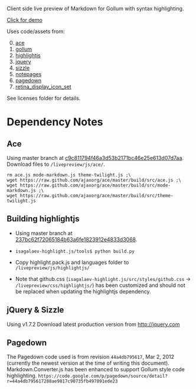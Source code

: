 Client side live preview of Markdown for Gollum with syntax highlighting.

[Click for demo](http://bootstraponline.github.com/livepreview/)

Uses code/assets from:

0. [ace](https://github.com/ajaxorg/ace)
0. [gollum](https://github.com/github/gollum)
0. [highlightjs](https://github.com/isagalaev/highlight.js)
0. [jquery](https://github.com/jquery/jquery)
0. [sizzle](https://github.com/jquery/sizzle)
0. [notepages](https://github.com/fivesixty/notepages)
0. [pagedown](https://code.google.com/p/pagedown/)
0. [retina_display_icon_set](http://blog.twg.ca/2010/11/retina-display-icon-set/)

See licenses folder for details.

# Dependency Notes

## Ace
Using master branch at [c9c811794f46a3d53b2171bc46e25e613d07d7aa](https://github.com/ajaxorg/ace/commit/c9c811794f46a3d53b2171bc46e25e613d07d7aa). Download files to `/livepreview/js/ace/`.

    rm ace.js mode-markdown.js theme-twilight.js ;\
    wget https://raw.github.com/ajaxorg/ace/master/build/src/ace.js ;\
    wget https://raw.github.com/ajaxorg/ace/master/build/src/mode-markdown.js ;\
    wget https://raw.github.com/ajaxorg/ace/master/build/src/theme-twilight.js

## Building highlightjs
- Using master branch at [237bc62f72065184b63a6fe1823912e4833d3068](https://github.com/isagalaev/highlight.js/commit/237bc62f72065184b63a6fe1823912e4833d3068).

- `isagalaev-highlight.js/tools$ python build.py`

- Copy highlight.pack.js and languages folder to `/livepreview/js/highlightjs/`

- Note that github.css (`isagalaev-highlight.js/src/styles/github.css` -> `/livepreview/css/highlightjs/`)  has been customized and should not be replaced when updating the highlightjs dependency.

## jQuery & Sizzle
Using v1.7.2
Download latest production version from http://jquery.com

## Pagedown
The Pagedown code used is from revision `44a4db795617`, Mar 2, 2012 (currently the newest version at the time of writing this document). Markdown.Converter.js has been enhanced to support Gollum style code highlighting.
`https://code.google.com/p/pagedown/source/detail?r=44a4db795617288ae9817c90735fb497891ede23`
